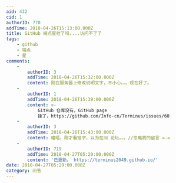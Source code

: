 ```yaml
---
aid: 432
cid: 1
authorID: 770
addTime: 2018-04-26T15:13:00.000Z
title: GitHub 端点星挂了吗....访问不了了
tags:
    - github
    - 端点
    - 星
comments:
    -
        authorID: 3
        addTime: 2018-04-26T15:32:00.000Z
        content: 刚在服务器上修改说明文字，不小心。。。现在好了。
    -
        authorID: 1
        addTime: 2018-04-26T15:39:00.000Z
        content: >-
            GitHub 仓库没有，GitHub page
            挂了，https://github.com/Info-cn/Terminus/issues/60
    -
        authorID: 3
        addTime: 2018-04-26T15:43:00.000Z
        content: 喵唔，刚才看错字，以为在问 论坛。。。//忽略我的留言 =.=
    -
        authorID: 719
        addTime: 2018-04-27T05:29:00.000Z
        content: '已更新。 https://terminus2049.github.io/'
date: 2018-04-27T05:29:00.000Z
category: 问答
---
```



